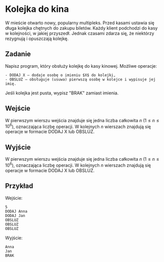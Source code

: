 # Kolejka do kina
W mieście otwarto nowy, popularny multipleks. Przed kasami ustawia się długa kolejka chętnych do zakupu biletów. Każdy klient podchodzi do kasy w kolejności, w jakiej przyszedł. Jednak czasami zdarza się, że niektórzy rezygnują i opuszczają kolejkę.

## Zadanie
Napisz program, który obsłuży kolejkę do kasy kinowej. Możliwe operacje:

    - DODAJ X – dodaje osobę o imieniu $X$ do kolejki,
    - OBSLUZ – obsługuje (usuwa) pierwszą osobę w kolejce i wypisuje jej imię.

Jeśli kolejka jest pusta, wypisz "BRAK" zamiast imienia.

## Wejście
W pierwszym wierszu wejścia znajduje się jedna liczba całkowita $n$ ($1 \leq n \leq 10^6$), oznaczająca liczbę operacji.
W kolejnych $n$ wierszach znajdują się operacje w formacie DODAJ X lub OBSLUZ.

## Wyjście
W pierwszym wierszu wejścia znajduje się jedna liczba całkowita $n$ ($1 \leq n \leq 10^6$), oznaczająca liczbę operacji.
W kolejnych $n$ wierszach znajdują się operacje w formacie DODAJ X lub OBSLUZ.

## Przykład
Wejście:
```
5
DODAJ Anna
DODAJ Jan
OBSLUZ
OBSLUZ
OBSLUZ
```

Wyjście:
```
Anna
Jan
BRAK
```